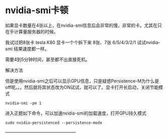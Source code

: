 # nvidia-smi卡顿

如果显卡数量在4张以上，在nvidia-smi信息后会非常的慢，非常的卡。尤其在只在乎计算量服务器的时候。

我试过把8张卡 tesla K80 显卡一个个拆下来 8张、7张 6/5/4/3/2/1 试试nvidia-smi 结果速度都一样。

需要4到5分钟时间，甚至都不出直接死机。

解决方法

但是使用nvidia-smi之后可以显示GPU信息，只是疑惑Persistence-M为什么是off呢。。。然后就将其状态改为ON试试，就可以了。显卡打开长启动，关闭节能模式

```
nvidia-smi -pm 1
```

进入正题如下命令，可以加速nvidia-smi的加载速度，打开GPU持久模式

```
sudo nvidia-persistenced --persistence-mode
```

————————————————

